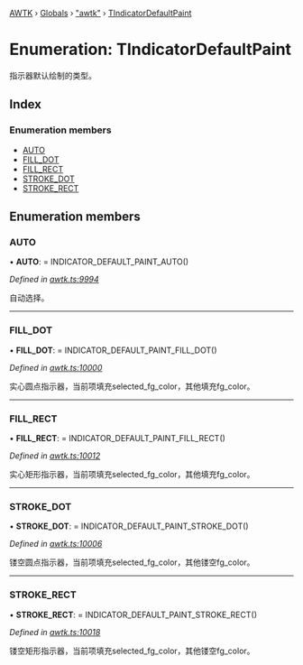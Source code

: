 [AWTK](../README.md) › [Globals](../globals.md) › ["awtk"](../modules/_awtk_.md) › [TIndicatorDefaultPaint](_awtk_.tindicatordefaultpaint.md)

# Enumeration: TIndicatorDefaultPaint

指示器默认绘制的类型。

## Index

### Enumeration members

* [AUTO](_awtk_.tindicatordefaultpaint.md#auto)
* [FILL_DOT](_awtk_.tindicatordefaultpaint.md#fill_dot)
* [FILL_RECT](_awtk_.tindicatordefaultpaint.md#fill_rect)
* [STROKE_DOT](_awtk_.tindicatordefaultpaint.md#stroke_dot)
* [STROKE_RECT](_awtk_.tindicatordefaultpaint.md#stroke_rect)

## Enumeration members

###  AUTO

• **AUTO**: =  INDICATOR_DEFAULT_PAINT_AUTO()

*Defined in [awtk.ts:9994](https://github.com/zlgopen/awtk-binding/blob/066f953/tools/code_gen/js/output/awtk.ts#L9994)*

自动选择。

___

###  FILL_DOT

• **FILL_DOT**: =  INDICATOR_DEFAULT_PAINT_FILL_DOT()

*Defined in [awtk.ts:10000](https://github.com/zlgopen/awtk-binding/blob/066f953/tools/code_gen/js/output/awtk.ts#L10000)*

实心圆点指示器，当前项填充selected_fg_color，其他填充fg_color。

___

###  FILL_RECT

• **FILL_RECT**: =  INDICATOR_DEFAULT_PAINT_FILL_RECT()

*Defined in [awtk.ts:10012](https://github.com/zlgopen/awtk-binding/blob/066f953/tools/code_gen/js/output/awtk.ts#L10012)*

实心矩形指示器，当前项填充selected_fg_color，其他填充fg_color。

___

###  STROKE_DOT

• **STROKE_DOT**: =  INDICATOR_DEFAULT_PAINT_STROKE_DOT()

*Defined in [awtk.ts:10006](https://github.com/zlgopen/awtk-binding/blob/066f953/tools/code_gen/js/output/awtk.ts#L10006)*

镂空圆点指示器，当前项填充selected_fg_color，其他镂空fg_color。

___

###  STROKE_RECT

• **STROKE_RECT**: =  INDICATOR_DEFAULT_PAINT_STROKE_RECT()

*Defined in [awtk.ts:10018](https://github.com/zlgopen/awtk-binding/blob/066f953/tools/code_gen/js/output/awtk.ts#L10018)*

镂空矩形指示器，当前项填充selected_fg_color，其他镂空fg_color。
